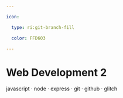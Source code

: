 ```yaml
---

icon: 

  type: ri:git-branch-fill

  color: FFD603

---
```


# Web Development 2

javascript · node · express · git · github · glitch 